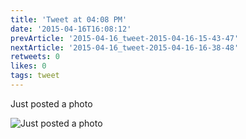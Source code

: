 ```yaml
---
title: 'Tweet at 04:08 PM'
date: '2015-04-16T16:08:12'
prevArticle: '2015-04-16_tweet-2015-04-16-15-43-47'
nextArticle: '2015-04-16_tweet-2015-04-16-16-38-48'
retweets: 0
likes: 0
tags: tweet
---
```

Just posted a photo

![Just posted a photo](/images/insta_08.jpg "Just posted a photo")
